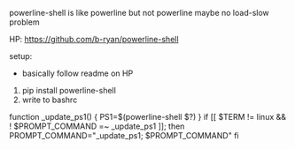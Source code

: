powerline-shell is like powerline but not powerline
maybe no load-slow problem

HP:
https://github.com/b-ryan/powerline-shell

setup:
* basically follow readme on HP
1. pip install powerline-shell
2. write to bashrc

function _update_ps1() {
    PS1=$(powerline-shell $?)
}
if [[ $TERM != linux && ! $PROMPT_COMMAND =~ _update_ps1 ]]; then
    PROMPT_COMMAND="_update_ps1; $PROMPT_COMMAND"
fi
